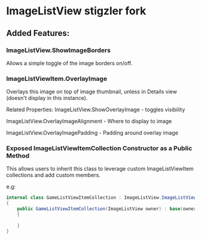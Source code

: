 ﻿# ImageListView stigzler fork

## Added Features:

### ImageListView.ShowImageBorders

Allows a simple toggle of the image borders on/off.

### ImageListViewItem.OverlayImage

Overlays this image on top of image thumbnail, unless in Details view (doesn't display in this instance).

Related Properties:
ImageListView.ShowOverlayImage - toggles visibility

ImageListView.OverlayImageAlignment - Where to display to image

ImageListView.OverlayImagePadding - Padding around overlay image

### Exposed ImageListViewItemCollection Constructor as a Public Method
This allows users to inherit this class to leverage custom ImageListViewItem collections and add custom members.

e.g:

```cs
internal class GameListViewItemCollection : ImageListView.ImageListViewItemCollection
{
    public GameListViewItemCollection(ImageListView owner) : base(owner)
    {
            
    }
}
```
